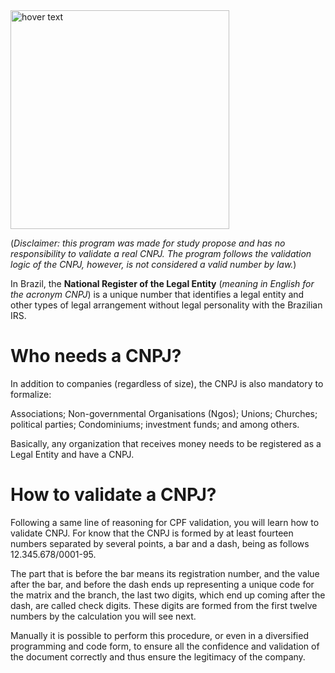 <img src="/Users/emidiovaleretoneto/Downloads" width="350" title="hover text">

(*Disclaimer: this program was made for study propose and has no responsibility to validate a real CNPJ. The program follows the validation logic of the CNPJ, however, is not considered a valid number by law.*)

In Brazil, the **National Register of the Legal Entity** (*meaning in English for the acronym CNPJ*) is a unique number that identifies a legal entity and other types of legal arrangement without legal personality with the Brazilian IRS.

# Who needs a CNPJ?

In addition to companies (regardless of size), the CNPJ is also mandatory to formalize:

Associations;
Non-governmental Organisations (Ngos);
Unions;
Churches;
political parties;
Condominiums;
investment funds; 
and among others.

Basically, any organization that receives money needs to be registered as a Legal Entity and have a CNPJ.

# How to validate a CNPJ?

Following a same line of reasoning for CPF validation, you will learn how to validate CNPJ. For know that the CNPJ is formed by at least fourteen numbers separated by several points, a bar and a dash, being as follows 12.345.678/0001-95.

The part that is before the bar means its registration number, and the value after the bar, and before the dash ends up representing a unique code for the matrix and the branch, the last two digits, which end up coming after the dash, are called check digits. These digits are formed from the first twelve numbers by the calculation you will see next.

Manually it is possible to perform this procedure, or even in a diversified programming and code form, to ensure all the confidence and validation of the document correctly and thus ensure the legitimacy of the company.
